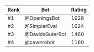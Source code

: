 Rank|Bot|Rating
---|---|---
#1|@OpeningsBot|1928
#2|@SimplerEval|1624
#3|@DavidsGuterBot|1460
#4|@pawnrobot|1160
